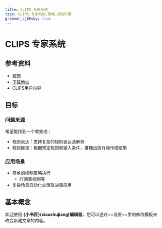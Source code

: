 ```yaml
---
title: CLIPS 专家系统
tags: CLIPS,专家系统,策略,规则引擎
grammar_cjkRuby: true
---
```


# CLIPS 专家系统

## 参考资料

- [官网][1]
- [下载地址][2]
- CLIPS用户向导

## 目标

### 问题来源

希望能找到一个库完成：
- 规则表达：支持复杂的规则表达及解析
- 规则推理：根据预定规则和输入条件，推理出执行动作或结果

### 应用场景

- 简单的控制策略执行
	- 时间表控制等
- 复杂场景自动化处理及决策应用

## 基本概念



欢迎使用 **{小书匠}(xiaoshujiang)编辑器**，您可以通过==设置==里的修改模板来改变新建文章的内容。


  [1]: http://www.clipsrules.net/
  [2]: https://sourceforge.net/projects/clipsrules/files/CLIPS